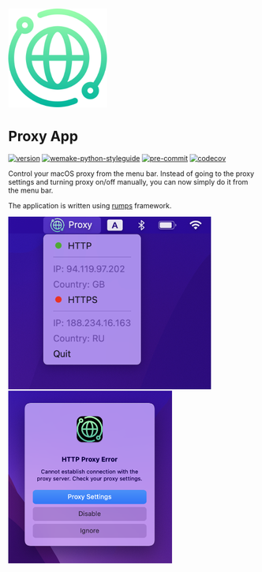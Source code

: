 <br>

<img src="src/app/icons/icon.png" alt="Icon" width="200px"/>

<h1>Proxy App</h1>

[![version](https://img.shields.io/badge/Version-0.1.0-brightgreen)]()
[![wemake-python-styleguide](https://img.shields.io/badge/style-wemake-000000.svg)](https://wemake-python-styleguide.readthedocs.io/en/latest/)
[![pre-commit](https://img.shields.io/badge/pre--commit-enabled-brightgreen?logo=pre-commit)](https://github.com/pre-commit/pre-commit)
[![codecov](https://codecov.io/github/rusmux/proxy-app/branch/main/graph/badge.svg?token=EXBDH0NYIB)](https://codecov.io/github/rusmux/proxy-app)


Control your macOS proxy from the menu bar. Instead of going to the proxy settings and turning proxy on/off
manually, you can now simply do it from the menu bar.

The application is written using [rumps](https://github.com/jaredks/rumps) framework.

<img src="images/1.png" alt="Example" height="350px">&emsp;<img src="images/2.png" alt="Example" height="350px">
